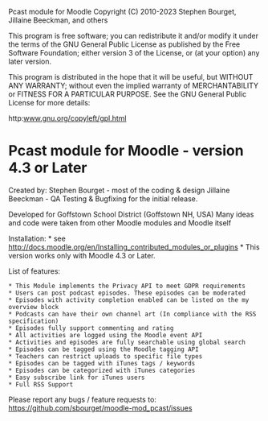 Pcast module for Moodle
Copyright (C) 2010-2023  Stephen Bourget, Jillaine Beeckman, and others


This program is free software; you can redistribute it and/or modify
it under the terms of the GNU General Public License as published by
the Free Software Foundation; either version 3 of the License, or
(at your option) any later version.

This program is distributed in the hope that it will be useful,
but WITHOUT ANY WARRANTY; without even the implied warranty of
MERCHANTABILITY or FITNESS FOR A PARTICULAR PURPOSE.  See the
GNU General Public License for more details:

http:www.gnu.org/copyleft/gpl.html

Pcast module for Moodle - version 4.3 or Later
===============================================================================

Created by:
      Stephen Bourget - most of the coding & design
      Jillaine Beeckman - QA Testing & Bugfixing for the initial release.

Developed for Goffstown School District (Goffstown NH, USA)
Many ideas and code were taken from other Moodle modules and Moodle itself

Installation:
    * see http://docs.moodle.org/en/Installing_contributed_modules_or_plugins
    * This version works only with Moodle 4.3 or Later.

List of features:

    * This Module implements the Privacy API to meet GDPR requirements
    * Users can post podcast episodes. These episodes can be moderated
    * Episodes with activity completion enabled can be listed on the my overview block
    * Podcasts can have their own channel art (In compliance with the RSS specification)
    * Episodes fully support commenting and rating
    * All activities are logged using the Moodle event API
    * Activities and episodes are fully searchable using global search
    * Episodes can be tagged using the Moodle tagging API
    * Teachers can restrict uploads to specific file types
    * Episodes can be tagged with iTunes tags / keywords
    * Episodes can be categorized with iTunes categories
    * Easy subscribe link for iTunes users
    * Full RSS Support

Please report any bugs / feature requests to:
https://github.com/sbourget/moodle-mod_pcast/issues
